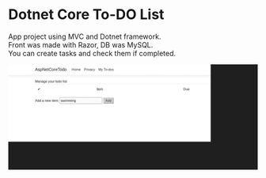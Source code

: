 <h1>Dotnet Core To-DO List</h1>
<p>App project using MVC and Dotnet framework.</br>
   Front was made with Razor, DB was MySQL. </br>
   You can create tasks and check them if completed.
</p>
<img src="https://github.com/renatogondin/dotnet-asp-mvc-tasklist/blob/master/tasks.gif">
